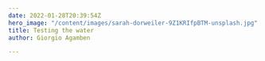 ```yaml
---
date: 2022-01-28T20:39:54Z
hero_image: "/content/images/sarah-dorweiler-9Z1KRIfpBTM-unsplash.jpg"
title: Testing the water
author: Giorgio Agamben

---
```

